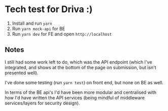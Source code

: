 # Tech test for Driva :)

1. Install and run `yarn`
2. Run `yarn mock-api` for BE
3. Run `yarn dev` for FE and open `http://localhost`

## Notes
I still had some work left to do, which was the API endpoint (which I've integrated, and shows at the bottom of the page on submission, but isn't presented well).

I've done some testing (run `yarn test`) on front end, but none on BE as well. 

In terms of the BE api's I'd have been more modular and centralised with how I'd have written the API services (being mindful of middleware services/layers for security design).

